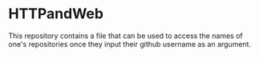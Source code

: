 # HTTPandWeb
This repository contains a file that can be used to access the names of one's repositories once they input their github username as an argument.
